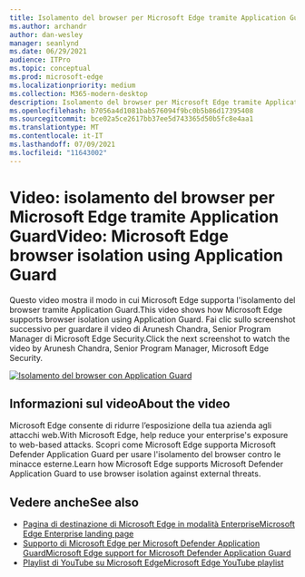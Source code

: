 ```yaml
---
title: Isolamento del browser per Microsoft Edge tramite Application Guard
ms.author: archandr
author: dan-wesley
manager: seanlynd
ms.date: 06/29/2021
audience: ITPro
ms.topic: conceptual
ms.prod: microsoft-edge
ms.localizationpriority: medium
ms.collection: M365-modern-desktop
description: Isolamento del browser per Microsoft Edge tramite Application Guard
ms.openlocfilehash: b7056a4d1081bab576094f9bc0b5b86d17395408
ms.sourcegitcommit: bce02a5ce2617bb37ee5d743365d50b5fc8e4aa1
ms.translationtype: MT
ms.contentlocale: it-IT
ms.lasthandoff: 07/09/2021
ms.locfileid: "11643002"
---
```

# <a name="video-microsoft-edge-browser-isolation-using-application-guard"></a><span data-ttu-id="f58ff-103">Video: isolamento del browser per Microsoft Edge tramite Application Guard</span><span class="sxs-lookup"><span data-stu-id="f58ff-103">Video: Microsoft Edge browser isolation using Application Guard</span></span>

<span data-ttu-id="f58ff-104">Questo video mostra il modo in cui Microsoft Edge supporta l'isolamento del browser tramite Application Guard.</span><span class="sxs-lookup"><span data-stu-id="f58ff-104">This video shows how Microsoft Edge supports browser isolation using Application Guard.</span></span> <span data-ttu-id="f58ff-105">Fai clic sullo screenshot successivo per guardare il video di Arunesh Chandra, Senior Program Manager di Microsoft Edge Security.</span><span class="sxs-lookup"><span data-stu-id="f58ff-105">Click the next screenshot to watch the video by Arunesh Chandra, Senior Program Manager, Microsoft Edge Security.</span></span>

[![Isolamento del browser con Application Guard]( media/microsoft-edge-video-security-application-guard/0.png)](http://www.youtube.com/watch?v=zQjaRqNXMqw "Browser isolation using Application Guard")

## <a name="about-the-video"></a><span data-ttu-id="f58ff-107">Informazioni sul video</span><span class="sxs-lookup"><span data-stu-id="f58ff-107">About the video</span></span>

<span data-ttu-id="f58ff-108">Microsoft Edge consente di ridurre l’esposizione della tua azienda agli attacchi web.</span><span class="sxs-lookup"><span data-stu-id="f58ff-108">With Microsoft Edge, help reduce your enterprise's exposure to web-based attacks.</span></span> <span data-ttu-id="f58ff-109">Scopri come Microsoft Edge supporta Microsoft Defender Application Guard per usare l'isolamento del browser contro le minacce esterne.</span><span class="sxs-lookup"><span data-stu-id="f58ff-109">Learn how Microsoft Edge supports Microsoft Defender Application Guard to use browser isolation against external threats.</span></span>

## <a name="see-also"></a><span data-ttu-id="f58ff-110">Vedere anche</span><span class="sxs-lookup"><span data-stu-id="f58ff-110">See also</span></span>

- [<span data-ttu-id="f58ff-111">Pagina di destinazione di Microsoft Edge in modalità Enterprise</span><span class="sxs-lookup"><span data-stu-id="f58ff-111">Microsoft Edge Enterprise landing page</span></span>](https://aka.ms/EdgeEnterprise)
- [<span data-ttu-id="f58ff-112">Supporto di Microsoft Edge per Microsoft Defender Application Guard</span><span class="sxs-lookup"><span data-stu-id="f58ff-112">Microsoft Edge support for Microsoft Defender Application Guard</span></span>](microsoft-edge-security-windows-defender-application-guard.md)
- [<span data-ttu-id="f58ff-113">Playlist di YouTube su Microsoft Edge</span><span class="sxs-lookup"><span data-stu-id="f58ff-113">Microsoft Edge YouTube playlist</span></span>](https://www.youtube.com/playlist?list=PLXtHYVsvn_b-uXh1tMeYpT-0iD8tD3tFy)